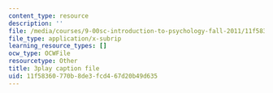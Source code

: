 ```yaml
---
content_type: resource
description: ''
file: /media/courses/9-00sc-introduction-to-psychology-fall-2011/11f58360770b8de3fcd467d20b49d635_Qw4SkvZ03cc.srt
file_type: application/x-subrip
learning_resource_types: []
ocw_type: OCWFile
resourcetype: Other
title: 3play caption file
uid: 11f58360-770b-8de3-fcd4-67d20b49d635
---
```

